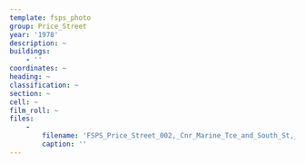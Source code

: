 ```yaml
---
template: fsps_photo
group: Price_Street
year: '1978'
description: ~
buildings:
    - ''
coordinates: ~
heading: ~
classification: ~
section: ~
cell: ~
film_roll: ~
files:
    -
        filename: 'FSPS_Price_Street_002,_Cnr_Marine_Tce_and_South_St,_15-4-E,_1978.png'
        caption: ''
---
```


